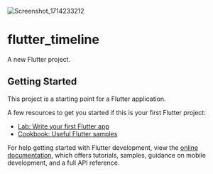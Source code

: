 ![Screenshot_1714233212](https://github.com/JamesAjadi/flutter_timeline/assets/85445911/3f5253d9-8d5a-4824-87ec-224b10266136)
# flutter_timeline

A new Flutter project.

## Getting Started

This project is a starting point for a Flutter application.

A few resources to get you started if this is your first Flutter project:

- [Lab: Write your first Flutter app](https://docs.flutter.dev/get-started/codelab)
- [Cookbook: Useful Flutter samples](https://docs.flutter.dev/cookbook)

For help getting started with Flutter development, view the
[online documentation](https://docs.flutter.dev/), which offers tutorials,
samples, guidance on mobile development, and a full API reference.
